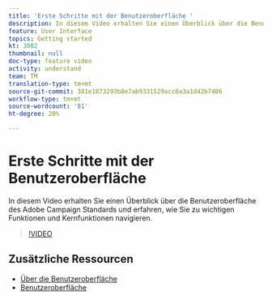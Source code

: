 ```yaml
---
title: 'Erste Schritte mit der Benutzeroberfläche '
description: In diesem Video erhalten Sie einen Überblick über die Benutzeroberfläche des Adobe Campaign Standards und die wichtigsten Funktionen und Funktionen.
feature: User Interface
topics: Getting started
kt: 3882
thumbnail: null
doc-type: feature video
activity: understand
team: TM
translation-type: tm+mt
source-git-commit: 381e1873293b8e7ab9331529acc0a3a1d42b7486
workflow-type: tm+mt
source-wordcount: '81'
ht-degree: 20%

---
```



# Erste Schritte mit der Benutzeroberfläche

In diesem Video erhalten Sie einen Überblick über die Benutzeroberfläche des Adobe Campaign Standards und erfahren, wie Sie zu wichtigen Funktionen und Kernfunktionen navigieren.

>[!VIDEO](https://video.tv.adobe.com/v/18469?quality=12)

## Zusätzliche Ressourcen

* [Über die Benutzeroberfläche](https://docs.adobe.com/content/help/en/campaign-standard/using/getting-started/discovering-the-interface/about-the-interface.html)
* [Benutzeroberfläche](https://docs.adobe.com/content/help/de-DE/campaign-standard/using/getting-started/discovering-the-interface/interface-description.html)
